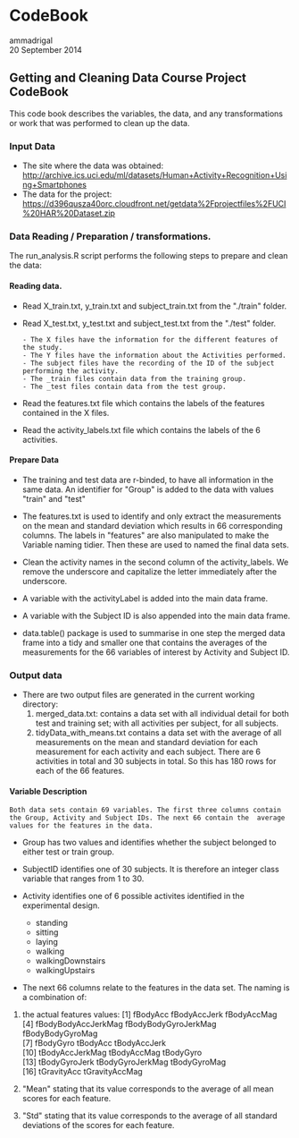 # CodeBook
ammadrigal  
20 September 2014  
## Getting and Cleaning Data Course Project CodeBook

This code book describes the variables, the data, and any transformations or work that was performed to clean up the data.

### Input Data
- The site where the data was obtained:
http://archive.ics.uci.edu/ml/datasets/Human+Activity+Recognition+Using+Smartphones
- The data for the project:
https://d396qusza40orc.cloudfront.net/getdata%2Fprojectfiles%2FUCI%20HAR%20Dataset.zip

### Data Reading / Preparation  / transformations.

The run_analysis.R script performs the following steps to prepare and clean the data:

#### Reading data.

- Read X_train.txt, y_train.txt and subject_train.txt from the "./train" folder.

- Read X_test.txt, y_test.txt and subject_test.txt from the "./test" folder.

      - The X files have the information for the different features of the study.
      - The Y files have the information about the Activities performed.
      - The subject files have the recording of the ID of the subject performing the activity.
      - The _train files contain data from the training group.
      - The _test files contain data from the test group.

- Read the features.txt file which contains the labels of the features contained in the X files.

- Read the activity_labels.txt file which contains the labels of the 6 activities.

#### Prepare Data

- The training and test data are r-binded, to have all information in the same data. An identifier for "Group" is added to the data with values "train" and "test"
- The features.txt is used to identify and only extract the measurements on the mean and standard deviation which results in 66 corresponding columns. The labels in "features" are also manipulated to make the Variable naming tidier. Then these are used to named the final data sets.
- Clean the activity names in the second column of the activity_labels. We remove the underscore and capitalize the letter immediately after the underscore.
 - A variable with the activityLabel is added into the main data frame.
 - A variable with the Subject ID is also appended into the main data frame.

 - data.table() package is used to summarise in one step the merged data frame into a tidy and smaller one that contains the averages of the measurements for the 66 variables of interest by Activity and Subject ID.
 
### Output data

- There are two output files are generated in the current working directory:
    1. merged_data.txt: contains a data set with all individual detail for both test and training set; with all activities per subject, for all subjects.
    2. tidyData_with_means.txt contains a data set with the average of all measurements on the mean and standard deviation for each measurement for each activity and each subject. There are 6 activities in total and 30 subjects in total. So this has 180 rows for each of the 66 features. 
    
#### Variable Description

    Both data sets contain 69 variables. The first three columns contain the Group, Activity and Subject IDs. The next 66 contain the  average values for the features in the data.

- Group has two values and identifies whether the subject belonged to either test or train group.
- SubjectID identifies one of 30 subjects. It is therefore an integer class variable that ranges from 1 to 30.
- Activity identifies one of 6 possible activites identified in the experimental design.
    - standing 
    - sitting  
    - laying
    - walking 
    - walkingDownstairs
    - walkingUpstairs  

- The next 66 columns relate to the features in the data set. The naming is a combination of:
1. the actual features values: 
       [1] fBodyAcc             fBodyAccJerk         fBodyAccMag         
       [4] fBodyBodyAccJerkMag  fBodyBodyGyroJerkMag fBodyBodyGyroMag    
       [7] fBodyGyro            tBodyAcc             tBodyAccJerk        
      [10] tBodyAccJerkMag      tBodyAccMag          tBodyGyro           
      [13] tBodyGyroJerk        tBodyGyroJerkMag     tBodyGyroMag        
      [16] tGravityAcc          tGravityAccMag 

2. "Mean" stating that its value corresponds to the average of all mean scores for each feature.

3. "Std" stating that its value corresponds to the average of all standard deviations of the scores for each feature.


